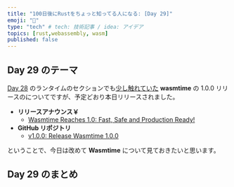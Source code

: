 ```yaml
---
title: "100日後にRustをちょっと知ってる人になる: [Day 29]"
emoji: "🦀"
type: "tech" # tech: 技術記事 / idea: アイデア
topics: [rust,webassembly, wasm]
published: false
---
```

## Day 29 のテーマ

[Day 28](https://zenn.dev/shinyay/articles/hello-rust-day028) のランタイムのセクションでも[少し触れていた](https://zenn.dev/shinyay/articles/hello-rust-day028#%E3%83%A9%E3%83%B3%E3%82%BF%E3%82%A4%E3%83%A0) **wasmtime** の 1.0.0 リリースのについてですが、予定どおり本日リリースされました。

- **リリースアナウンス￥**
  - [Wasmtime Reaches 1.0: Fast, Safe and Production Ready!](https://bytecodealliance.org/articles/wasmtime-1-0-fast-safe-and-production-ready)
- **GitHub リポジトリ**
  - [v1.0.0: Release Wasmtime 1.0.0](https://github.com/bytecodealliance/wasmtime/releases/tag/v1.0.0)

ということで、今日は改めて **Wasmtime** について見ておきたいと思います。

##

## Day 29 のまとめ
